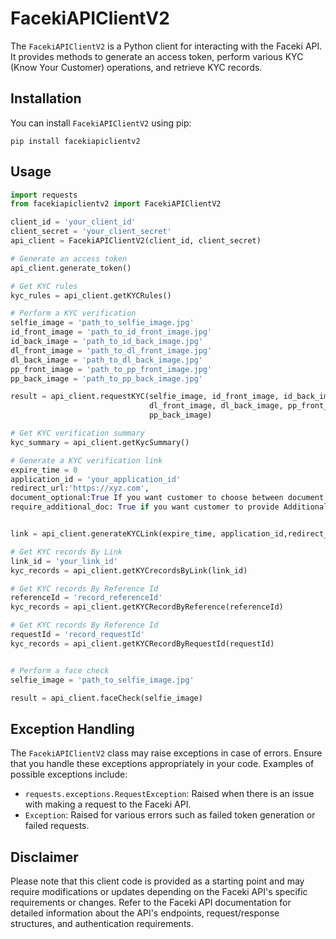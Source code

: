 # FacekiAPIClientV2

The `FacekiAPIClientV2` is a Python client for interacting with the Faceki API. It provides methods to generate an access token, perform various KYC (Know Your Customer) operations, and retrieve KYC records.

## Installation

You can install `FacekiAPIClientV2` using pip:

```
pip install facekiapiclientv2
```

## Usage

```python
import requests
from facekiapiclientv2 import FacekiAPIClientV2

client_id = 'your_client_id'
client_secret = 'your_client_secret'
api_client = FacekiAPIClientV2(client_id, client_secret)

# Generate an access token
api_client.generate_token()

# Get KYC rules
kyc_rules = api_client.getKYCRules()

# Perform a KYC verification
selfie_image = 'path_to_selfie_image.jpg'
id_front_image = 'path_to_id_front_image.jpg'
id_back_image = 'path_to_id_back_image.jpg'
dl_front_image = 'path_to_dl_front_image.jpg'
dl_back_image = 'path_to_dl_back_image.jpg'
pp_front_image = 'path_to_pp_front_image.jpg'
pp_back_image = 'path_to_pp_back_image.jpg'

result = api_client.requestKYC(selfie_image, id_front_image, id_back_image,
                               dl_front_image, dl_back_image, pp_front_image,
                               pp_back_image)

# Get KYC verification summary
kyc_summary = api_client.getKycSummary()

# Generate a KYC verification link
expire_time = 0
application_id = 'your_application_id'
redirect_url:'https://xyz.com',
document_optional:True If you want customer to choose between document and False if you want customer to provide all document
require_additional_doc: True if you want customer to provide Additional Document (POA) and False if you dont want customer to provide Additional Doc


link = api_client.generateKYCLink(expire_time, application_id,redirect_url,document_optional,require_additional_doc)

# Get KYC records By Link
link_id = 'your_link_id'
kyc_records = api_client.getKYCrecordsByLink(link_id)

# Get KYC records By Reference Id
referenceId = 'record_referenceId'
kyc_records = api_client.getKYCRecordByReference(referenceId)

# Get KYC records By Reference Id
requestId = 'record_requestId'
kyc_records = api_client.getKYCRecordByRequestId(requestId)


# Perform a face check
selfie_image = 'path_to_selfie_image.jpg'

result = api_client.faceCheck(selfie_image)
```

## Exception Handling

The `FacekiAPIClientV2` class may raise exceptions in case of errors. Ensure that you handle these exceptions appropriately in your code. Examples of possible exceptions include:

- `requests.exceptions.RequestException`: Raised when there is an issue with making a request to the Faceki API.
- `Exception`: Raised for various errors such as failed token generation or failed requests.

## Disclaimer

Please note that this client code is provided as a starting point and may require modifications or updates depending on the Faceki API's specific requirements or changes. Refer to the Faceki API documentation for detailed information about the API's endpoints, request/response structures, and authentication requirements.